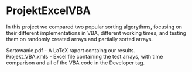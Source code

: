 # ProjektExcelVBA

In this project we compared two popular sorting algorythms,
focusing on their different implementations in VBA, different working times,
and testing them on randomly created arrays and partially sorted arrays.


Sortowanie.pdf - A LaTeX raport containg our results.  
Projekt_VBA.xmls - Excel file containing the test arrays, with time comparison and all of the VBA code in the Developer tag.
